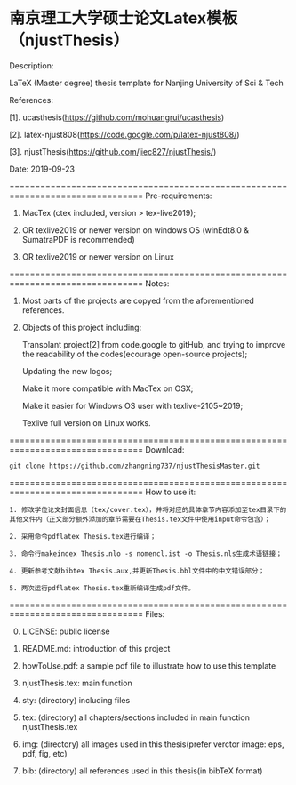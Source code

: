 南京理工大学硕士论文Latex模板（njustThesis）
================================================================================
Description: 

LaTeX (Master degree) thesis template for Nanjing University of Sci & Tech

References: 

[1]. ucasthesis(https://github.com/mohuangrui/ucasthesis)

[2]. latex-njust808(https://code.google.com/p/latex-njust808/)

[3]. njustThesis(https://github.com/jiec827/njustThesis/)

Date: 2019-09-23

================================================================================
Pre-requirements:

1. MacTex (ctex included, version > tex-live2019);

2. OR texlive2019 or newer version on windows OS (winEdt8.0 & SumatraPDF is recommended)

3. OR texlive2019 or newer version on Linux

================================================================================
Notes:

1. Most parts of the projects are copyed from the aforementioned references.


2. Objects of this project including: 

    Transplant project[2] from code.google to gitHub, and trying to improve the 
readability of the codes(ecourage open-source projects);

    Updating the new logos; 

    Make it more compatible with MacTex on OSX;

    Make it easier for Windows OS user with texlive-2105~2019;

    Texlive full version on Linux works.


================================================================================
Download:

    git clone https://github.com/zhangning737/njustThesisMaster.git

================================================================================
How to use it:

    1. 修改学位论文封面信息（tex/cover.tex），并将对应的具体章节内容添加至tex目录下的其他文件内（正文部分额外添加的章节需要在Thesis.tex文件中使用input命令包含）；

    2. 采用命令pdflatex Thesis.tex进行编译；

    3. 命令行makeindex Thesis.nlo -s nomencl.ist -o Thesis.nls生成术语链接；

    4. 更新参考文献bibtex Thesis.aux,并更新Thesis.bbl文件中的中文错误部分；

    5. 两次运行pdflatex Thesis.tex重新编译生成pdf文件。

================================================================================
Files:

0. LICENSE: public license

1. README.md: introduction of this project

2. howToUse.pdf: a sample pdf file to illustrate how to use this template

3. njustThesis.tex: main function

4. sty: (directory) including files

5. tex: (directory) all chapters/sections included in main function 
njustThesis.tex

6. img: (directory) all images used in this thesis(prefer verctor image: eps, 
pdf, fig, etc)

7. bib: (directory) all references used in this thesis(in bibTeX format)

